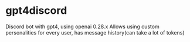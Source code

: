 # gpt4discord
Discord bot with gpt4, using openai 0.28.x
Allows using custom personalities for every user, has message history(can take a lot of tokens)

